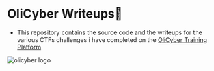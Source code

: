 # OliCyber Writeups📄

* This repository contains the source code and the writeups for the various CTFs challenges i have completed on the [OliCyber Training Platform](https://training.olicyber.it/challenges)

![olicyber logo](https://olicyber.it/assets/loghi/logo-olicyber.svg)
